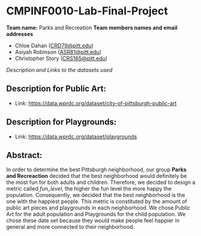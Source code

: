 # CMPINF0010-Lab-Final-Project

**Team name:** Parks and Recreation
**Team members names and email addresses** 
* Chloe Dahan (CRD79@pitt.edu)
* Asiyah Robinson (ASR81@pitt.edu)
* Christopher Story (CRS165@pitt.edu) 

*Description and Links to the datasets used*

Description for Public Art: 
- 
- Link: https://data.wprdc.org/dataset/city-of-pittsburgh-public-art

Description for Playgrounds:
- 
- Link: https://data.wprdc.org/dataset/playgrounds

**Abstract:** 
-
In order to determine the best Pittsburgh neighborhood, our group **Parks and Recreaction** decided that the best neighborhood would definitely be the most fun for both adults and children. Therefore, we decided to design a metric called *fun_level*, the higher the fun level the more happy the population. Consequently, we decided that the best neighborhood is the one with the happiest people. This metric is constituted by the amount of public art pieces and playgrounds in each neighborhood. We chose Public Art for the adult population and Playgrounds for the child population. We chose these date set because they would make people feel happier in general and more connected to their neighborhood.

